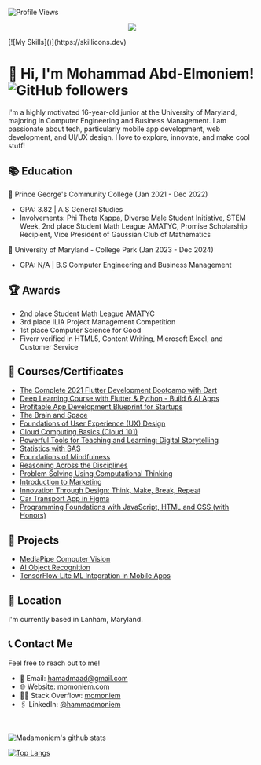 ![Profile Views](https://komarev.com/ghpvc/?username=madamoniem&color=grey)

<p align="center">
  <a href="https://skillicons.dev">
    <img src="https://skillicons.dev/icons?i=flutter,dart,firebase,gcp,java,,figma,jquery,androidstudio,python,tensorflow,html,css,git,github,mysql,php,stackoverflow,gradle&theme=light" />
  </a>
</p>
[![My Skills]()](https://skillicons.dev)

# 👋 Hi, I'm Mohammad Abd-Elmoniem! ![GitHub followers](https://img.shields.io/github/followers/madamoniem?label=Follow&style=social)

I'm a highly motivated 16-year-old junior at the University of Maryland, majoring in Computer Engineering and Business Management. I am passionate about tech, particularly mobile app development, web development, and UI/UX design. I love to explore, innovate, and make cool stuff!

## 📚 Education

🔹 Prince George's Community College (Jan 2021 - Dec 2022)
- GPA: 3.82 | A.S General Studies
- Involvements: Phi Theta Kappa, Diverse Male Student Initiative, STEM Week, 2nd place Student Math League AMATYC, Promise Scholarship Recipient, Vice President of Gaussian Club of Mathematics

🔹 University of Maryland - College Park (Jan 2023 - Dec 2024)
- GPA: N/A | B.S Computer Engineering and Business Management


## 🏆 Awards
- 2nd place Student Math League AMATYC
- 3rd place ILIA Project Management Competition
- 1st place Computer Science for Good
- Fiverr verified in HTML5, Content Writing, Microsoft Excel, and Customer Service

## 📖 Courses/Certificates

- [The Complete 2021 Flutter Development Bootcamp with Dart](https://www.udemy.com/certificate/UC-8638c087-e564-44a2-ac73-a7f07004d2c0/)
- [Deep Learning Course with Flutter & Python - Build 6 AI Apps](https://www.udemy.com/certificate/UC-450f0acf-7c95-43cc-8c66-7d8f07d532b2/)
- [Profitable App Development Blueprint for Startups](https://www.udemy.com/certificate/UC-b8c3a797-b9e5-4b67-8d5c-cecf42d57662/)
- [The Brain and Space](https://www.coursera.org/account/accomplishments/verify/WHLYMGC2N7YH)
- [Foundations of User Experience (UX) Design](https://www.coursera.org/account/accomplishments/verify/27PMEGP43XBK)
- [Cloud Computing Basics (Cloud 101)](https://www.coursera.org/account/accomplishments/verify/HBAPG5V9HKTN)
- [Powerful Tools for Teaching and Learning: Digital Storytelling](https://www.coursera.org/account/accomplishments/verify/7ESKN4PJUGA7)
- [Statistics with SAS](https://www.coursera.org/account/accomplishments/verify/E5AFT6AC84B6)
- [Foundations of Mindfulness](https://www.coursera.org/account/accomplishments/verify/LA6W9MCFYDXC)
- [Reasoning Across the Disciplines](https://www.coursera.org/account/accomplishments/verify/LRLK8GJ98DF8)
- [Problem Solving Using Computational Thinking](https://www.coursera.org/account/accomplishments/verify/LRLK8GJ98DF8)
- [Introduction to Marketing](https://www.coursera.org/account/accomplishments/certificate/ZA6N2CG2S4B4)
- [Innovation Through Design: Think, Make, Break, Repeat](https://www.coursera.org/account/accomplishments/certificate/ZA6N2CG2S4B4)
- [Car Transport App in Figma](https://www.coursera.org/account/accomplishments/verify/R6YQHNG36KHM)
- [Programming Foundations with JavaScript, HTML and CSS (with Honors)](https://www.coursera.org/account/accomplishments/verify/3ZVEHJ934LLX)


## 🚀 Projects

- [MediaPipe Computer Vision](https://github.com/mediapipe-computer-vision)
- [AI Object Recognition](https://github.com/ai-object-recognition)
- [TensorFlow Lite ML Integration in Mobile Apps](https://github.com/tensorflow-lite)


## 📍 Location

I'm currently based in Lanham, Maryland.

## 📞 Contact Me

Feel free to reach out to me!
- 📧 Email: [hamadmaad@gmail.com](mailto:hamadmaad@gmail.com)
- 🌐 Website: [momoniem.com](https://momoniem.com/)
- 👨‍💻 Stack Overflow: [momoniem](https://stackoverflow.com/users/16727709/momoniem)
- 🖇️ LinkedIn: [@hammadmoniem](https://www.linkedin.com/in/hammadmoniem/)

<br>

![Madamoniem's github stats](https://github-readme-stats.vercel.app/api?username=madamoniem&theme=tokyonight&show_icons=true)


[![Top Langs](https://github-readme-stats.vercel.app/api/top-langs/?username=madamoniem&theme=tokyonight&langs_count=8?theme=tokyonight)](https://github.com/anuraghazra/github-readme-stats)

